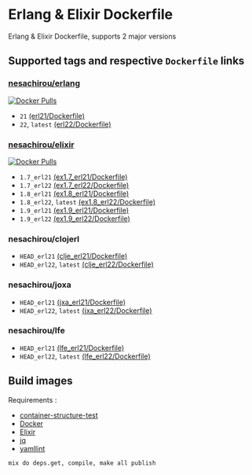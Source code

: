 # Erlang & Elixir Dockerfile

Erlang & Elixir Dockerfile, supports 2 major versions

## Supported tags and respective `Dockerfile` links

### [nesachirou/erlang][erlang hub]

[![Docker Pulls](https://img.shields.io/docker/pulls/nesachirou/erlang.svg)][erlang hub]

- `21` [(erl21/Dockerfile)](https://github.com/ne-sachirou/docker-elixir/blob/master/priv/erl21/Dockerfile)
- `22`, `latest` [(erl22/Dockerfile)](https://github.com/ne-sachirou/docker-elixir/blob/master/priv/erl22/Dockerfile)

### [nesachirou/elixir][elixir hub]

[![Docker Pulls](https://img.shields.io/docker/pulls/nesachirou/elixir.svg)][elixir hub]

- `1.7_erl21` [(ex1.7_erl21/Dockerfile)](https://github.com/ne-sachirou/docker-elixir/blob/master/priv/ex1.7_erl21/Dockerfile)
- `1.7_erl22` [(ex1.7_erl22/Dockerfile)](https://github.com/ne-sachirou/docker-elixir/blob/master/priv/ex1.7_erl22/Dockerfile)
- `1.8_erl21` [(ex1.8_erl21/Dockerfile)](https://github.com/ne-sachirou/docker-elixir/blob/master/priv/ex1.8_erl21/Dockerfile)
- `1.8_erl22`, `latest` [(ex1.8_erl22/Dockerfile)](https://github.com/ne-sachirou/docker-elixir/blob/master/priv/ex1.8_erl22/Dockerfile)
- `1.9_erl21` [(ex1.9_erl21/Dockerfile)](https://github.com/ne-sachirou/docker-elixir/blob/master/priv/ex1.9_erl21/Dockerfile)
- `1.9_erl22` [(ex1.9_erl22/Dockerfile)](https://github.com/ne-sachirou/docker-elixir/blob/master/priv/ex1.9_erl22/Dockerfile)

### nesachirou/clojerl

- `HEAD_erl21` [(clje_erl21/Dockerfile)](https://github.com/ne-sachirou/docker-elixir/blob/master/priv/clje_erl21/Dockerfile)
- `HEAD_erl22`, `latest` [(clje_erl22/Dockerfile)](https://github.com/ne-sachirou/docker-elixir/blob/master/priv/clje_erl22/Dockerfile)

### nesachirou/joxa

- `HEAD_erl21` [(jxa_erl21/Dockerfile)](https://github.com/ne-sachirou/docker-elixir/blob/master/priv/jxa_erl21/Dockerfile)
- `HEAD_erl22`, `latest` [(jxa_erl22/Dockerfile)](https://github.com/ne-sachirou/docker-elixir/blob/master/priv/jxa_erl22/Dockerfile)

### nesachirou/lfe

- `HEAD_erl21` [(lfe_erl21/Dockerfile)](https://github.com/ne-sachirou/docker-elixir/blob/master/priv/lfe_erl21/Dockerfile)
- `HEAD_erl22`, `latest` [(lfe_erl22/Dockerfile)](https://github.com/ne-sachirou/docker-elixir/blob/master/priv/lfe_erl22/Dockerfile)

## Build images

Requirements :

- [container-structure-test](https://github.com/GoogleContainerTools/container-structure-test)
- [Docker](https://www.docker.com/)
- [Elixir](https://elixir-lang.org/)
- [jq](https://stedolan.github.io/jq/)
- [yamllint](https://github.com/adrienverge/yamllint)

```sh
mix do deps.get, compile, make all publish
```

[erlang hub]: https://hub.docker.com/r/nesachirou/erlang/
[elixir hub]: https://hub.docker.com/r/nesachirou/elixir/
